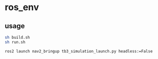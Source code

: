 # ros_env

## usage
```bash
sh build.sh
sh run.sh

ros2 launch nav2_bringup tb3_simulation_launch.py headless:=False
```
